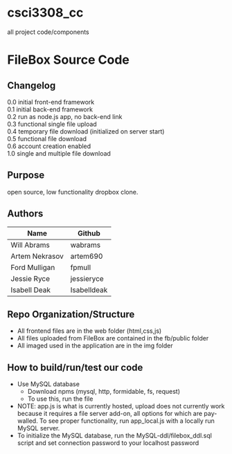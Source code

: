 # csci3308_cc
all project code/components
# FileBox Source Code

## Changelog
0.0 initial front-end framework  
0.1 initial back-end framework  
0.2 run as node.js app, no back-end link  
0.3 functional single file upload  
0.4 temporary file download (initialized on server start)  
0.5 functional file download  
0.6 account creation enabled  
1.0 single and multiple file download  

## Purpose
open source, low functionality dropbox clone.

## Authors
| Name | Github |
| ----- | ----- |
| Will Abrams| wabrams |
| Artem Nekrasov | artem690 |
| Ford Mulligan | fpmull |
| Jessie Ryce | jessieryce |
| Isabell Deak | Isabelldeak |

## Repo Organization/Structure
- All frontend files are in the web folder (html,css,js)  
- All files uploaded from FileBox are contained in the fb/public folder  
- All imaged used in the application are in the img folder  

## How to build/run/test our code
- Use MySQL database
	- Download npms (mysql, http, formidable, fs, request)
	- To use this, run the file
- NOTE: app.js is what is currently hosted, upload does not currently work because it requires a file server add-on, all options for which are pay-walled. To see proper functionality, run app_local.js with a locally run MySQL server.
- To initialize the MySQL database, run the MySQL-ddl/filebox_ddl.sql script and set connection password to your localhost password